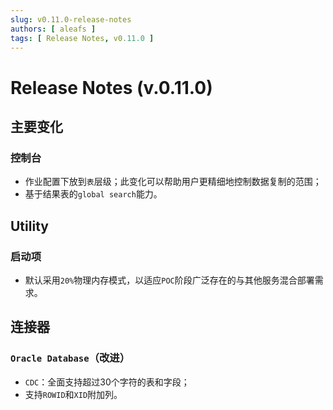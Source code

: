 ```yaml
---
slug: v0.11.0-release-notes
authors: [ aleafs ]
tags: [ Release Notes, v0.11.0 ]
---
```


# Release Notes (v.0.11.0)

## 主要变化

### 控制台

* 作业配置下放到`表`层级；此变化可以帮助用户更精细地控制数据复制的范围；
* 基于结果表的`global search`能力。

## Utility

### 启动项

* 默认采用`20%`物理内存模式，以适应`POC`阶段广泛存在的与其他服务混合部署需求。

## 连接器

### `Oracle Database`（改进）

* `CDC`：全面支持超过30个字符的表和字段；
* 支持`ROWID`和`XID`附加列。
